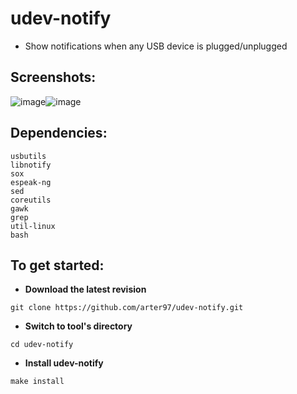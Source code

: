 # udev-notify
* Show notifications when any USB device is plugged/unplugged

## Screenshots:
![image](https://user-images.githubusercontent.com/57139938/178160053-c31471aa-5786-4c5c-b946-3ba19294254f.png)![image](https://user-images.githubusercontent.com/57139938/178160061-19f5d212-e9b8-4ab6-b03a-f5d1e453ca22.png)

## Dependencies:
```
usbutils
libnotify
sox
espeak-ng
sed
coreutils
gawk
grep
util-linux
bash
```
## To get started:
* **Download the latest revision**
```
git clone https://github.com/arter97/udev-notify.git
```
* **Switch to tool's directory**
```
cd udev-notify
```
* **Install udev-notify**
```
make install
```
